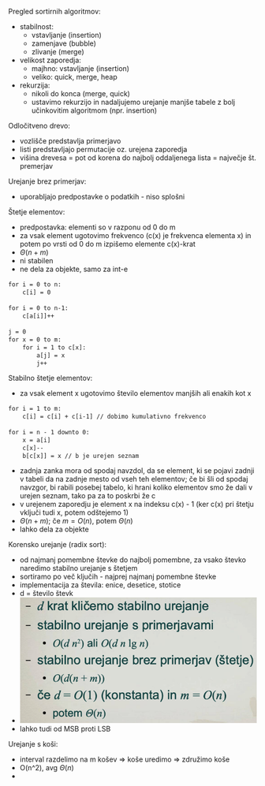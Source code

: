Pregled sortirnih algoritmov:
- stabilnost:
	- vstavljanje (insertion)
	- zamenjave (bubble)
	- zlivanje (merge)
- velikost zaporedja:
	- majhno: vstavljanje (insertion)
	- veliko: quick, merge, heap
- rekurzija:
	- nikoli do konca (merge, quick)
	- ustavimo rekurzijo in nadaljujemo urejanje manjše tabele z bolj učinkovitim algoritmom (npr. insertion)

Odločitveno drevo:
- vozlišče predstavlja primerjavo
- listi predstavljajo permutacije oz. urejena zaporedja
- višina drevesa = pot od korena do najbolj oddaljenega lista = največje št. premerjav

Urejanje brez primerjav:
- uporabljajo predpostavke o podatkih - niso splošni

Štetje elementov:
- predpostavka: elementi so v razponu od 0 do m
- za vsak element ugotovimo frekvenco (c(x) je frekvenca elementa x) in potem po vrsti od 0 do m izpišemo elemente c(x)-krat
- $\Theta(n + m)$
- ni stabilen
- ne dela za objekte, samo za int-e

```
for i = 0 to n:
	c[i] = 0

for i = 0 to n-1:
	c[a[i]]++

j = 0
for x = 0 to m:
	for i = 1 to c[x]:
		a[j] = x
		j++
```

Stabilno štetje elementov:
- za vsak element x ugotovimo število elementov manjših ali enakih kot x
```
for i = 1 to m:
	c[i] = c[i] + c[i-1] // dobimo kumulativno frekvenco

for i = n - 1 downto 0:
	x = a[i]
	c[x]--
	b[c[x]] = x // b je urejen seznam
```
- zadnja zanka mora od spodaj navzdol, da se element, ki se pojavi zadnji v tabeli da na zadnje mesto od vseh teh elementov; če bi šli od spodaj navzgor, bi rabili posebej tabelo, ki hrani koliko elementov smo že dali v urejen seznam, tako pa za to poskrbi že c
- v urejenem zaporedju je element x na indeksu c(x) - 1 (ker c(x) pri štetju vključi tudi x, potem odštejemo 1)
- $\Theta(n + m)$; če $m = O(n)$, potem $\Theta(n)$
- lahko dela za objekte

Korensko urejanje (radix sort):
- od najmanj pomembne števke do najbolj pomembne, za vsako števko naredimo stabilno urejanje s štetjem
- sortiramo po več ključih - najprej najmanj pomembne števke
- implementacija za števila: enice, desetice, stotice
- d = število števk
- ![350](../../Images2/Pasted%20image%2020241210233411.png)
- lahko tudi od MSB proti LSB

Urejanje s koši:
- interval razdelimo na m košev => koše uredimo => združimo koše
- O(n^2), avg $\Theta(n)$
- 